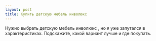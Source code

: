 ```yaml
---
layout: post 
title: Купить детскую мебель инволюкс 
--- 
```

Нужно выбрать детскую мебель инволюкс , но я уже запутался в характеристиках. Подскажите, какой вариант лучше и где покупать.